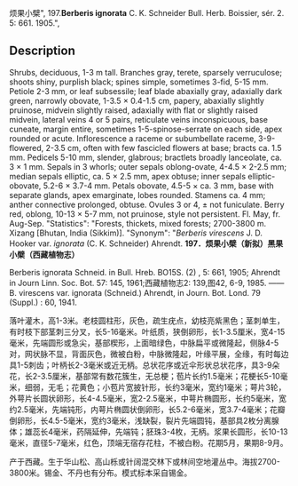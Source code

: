 烦果小檗",
197.**Berberis ignorata** C. K. Schneider Bull. Herb. Boissier, sér. 2. 5: 661. 1905.",

## Description
Shrubs, deciduous, 1-3 m tall. Branches gray, terete, sparsely verruculose; shoots shiny, purplish black; spines simple, sometimes 3-fid, 5-15 mm. Petiole 2-3 mm, or leaf subsessile; leaf blade abaxially gray, adaxially dark green, narrowly obovate, 1-3.5 × 0.4-1.5 cm, papery, abaxially slightly pruinose, midvein slightly raised, adaxially with flat or slightly raised midvein, lateral veins 4 or 5 pairs, reticulate veins inconspicuous, base cuneate, margin entire, sometimes 1-5-spinose-serrate on each side, apex rounded or acute. Inflorescence a raceme or subumbellate raceme, 3-9-flowered, 2-3.5 cm, often with few fascicled flowers at base; bracts ca. 1.5 mm. Pedicels 5-10 mm, slender, glabrous; bractlets broadly lanceolate, ca. 3 × 1 mm. Sepals in 3 whorls; outer sepals oblong-ovate, 4-4.5 × 2-2.5 mm; median sepals elliptic, ca. 5 × 2.5 mm, apex obtuse; inner sepals elliptic-obovate, 5.2-6 × 3.7-4 mm. Petals obovate, 4.5-5 × ca. 3 mm, base with separate glands, apex emarginate, lobes rounded. Stamens ca. 4 mm; anther connective prolonged, obtuse. Ovules 3 or 4, ± not funiculate. Berry red, oblong, 10-13 × 5-7 mm, not pruinose, style not persistent. Fl. May, fr. Aug-Sep.
  "Statistics": "Forests, thickets, mixed forests; 2700-3800 m. Xizang [Bhutan, India (Sikkim)].
  "Synonym": "*Berberis virescens* J. D. Hooker var. *ignorata* (C. K. Schneider) Ahrendt.
**197．烦果小檗（新拟）黑果小檗（西藏植物志）**

Berberis ignorata Schneid. in Bull. Hreb. BO15S. (2) , 5: 661, 1905; Ahrendt in Journ Linn. Soc. Bot. 57: 145, 1961;西藏植物志2: 139,图42, 6-9, 1985. ——B. virescens var. ignorata (Schneid.) Ahrendt, in Journ. Bot. Lond. 79 (Suppl.) : 60, 1941.

落叶灌木，高1-3米。老枝圆柱形，灰色，疏生疣点，幼枝亮紫黑色；茎刺单生，有时枝下部茎刺三分叉，长5-16毫米。叶纸质，狭倒卵形，长1-3.5厘米，宽4-15毫米，先端圆形或急尖，基部楔形，上面暗绿色，中脉扁平或微隆起，侧脉4-5对，网状脉不显，背面灰色，微被白粉，中脉微隆起，叶缘平展，全缘，有时每边具1-5刺齿；叶柄长2-3毫米或近无柄。总状花序或近伞形状总状花序，具3-9朵花，长2-3.5厘米，基部常有数花簇生，无总梗；苞片长约1.5毫米；花梗长5-10毫米，细弱，无毛；花黄色；小苞片宽披针形，长约3毫米，宽约1毫米；萼片3轮，外萼片长圆状卵形，长4-4.5毫米，宽2-2.5毫米，中萼片椭圆形，长约5毫米，宽约2.5毫米，先端钝形，内萼片椭圆状倒卵形，长5.2-6毫米，宽3.7-4毫米；花瓣倒卵形，长4.5-5毫米，宽约3毫米，浅缺裂，裂片先端圆钝，基部具2枚分离腺体；雄蕊长4毫米，药隔延伸，先端钝；胚珠3-4枚，无柄。浆果长圆形，长10-13毫米，直径5-7毫米，红色，顶端无宿存花柱，不被白粉。花期5月，果期8-9月。

产于西藏。生于华山松、高山栎或针阔混交林下或林间空地灌丛中。海拔2700-3800米。锡金、不丹也有分布。模式标本采自锡金。

